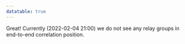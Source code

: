 ```yaml
---
datatable: true
---
```



Great! Currently (2022-02-04 21:00) we do not see any relay groups
in end-to-end correlation position.

